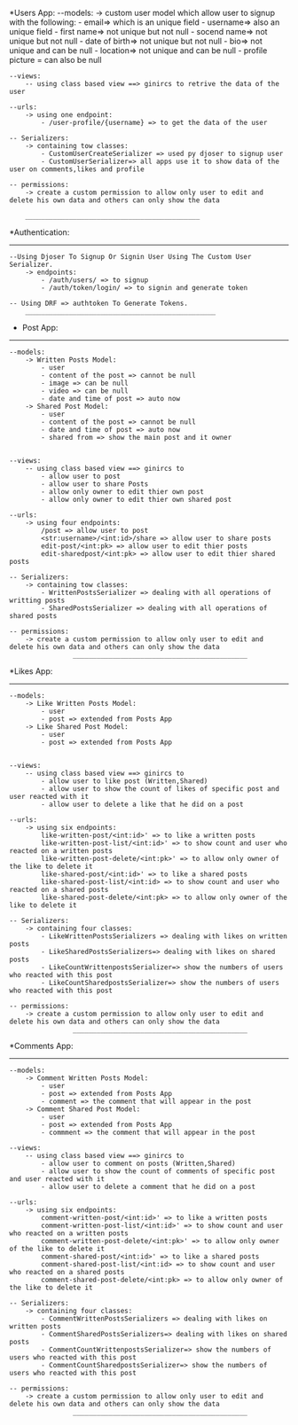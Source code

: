 *Users App:
    --models:
        -> custom user model which allow user to signup with the following:
            - email=> which is an unique field
            - username=> also an unique field
            - first name=> not unique but not null
            - socend name=> not unique but not null
            - date of birth=> not unique but not null
            - bio=> not unique and can be null
            - location=> not unique and can be null
            - profile picture = can also be null
    
    --views:
        -- using class based view ==> ginircs to retrive the data of the user 
    
    --urls:
        -> using one endpoint:
            - /user-profile/{username} => to get the data of the user
    
    -- Serializers:
        -> containing tow classes:
            - CustomUserCreateSerializer => used py djoser to signup user
            - CustomUserSerializer=> all apps use it to show data of the user on comments,likes and profile 
    
    -- permissions:
        -> create a custom permission to allow only user to edit and delete his own data and others can only show the data

        ____________________________________________

*Authentication:
___________________

    --Using Djoser To Signup Or Signin User Using The Custom User Serializer.
        -> endpoints:
            - /auth/users/ => to signup
            - /auth/token/login/ => to signin and generate token

    -- Using DRF => authtoken To Generate Tokens.
        ________________________________________________

* Post App:
___________________
    
    --models:
        -> Written Posts Model:
            - user
            - content of the post => cannot be null
            - image => can be null
            - video => can be null
            - date and time of post => auto now  
        -> Shared Post Model:
            - user
            - content of the post => cannot be null
            - date and time of post => auto now  
            - shared from => show the main post and it owner


    --views:
        -- using class based view ==> ginircs to 
            - allow user to post 
            - allow user to share Posts
            - allow only owner to edit thier own post
            - allow only owner to edit thier own shared post
    
    --urls:
        -> using four endpoints:
            /post => allow user to post
            <str:username>/<int:id>/share => allow user to share posts
            edit-post/<int:pk> => allow user to edit thier posts
            edit-sharedpost/<int:pk> => allow user to edit thier shared posts
    
    -- Serializers:
        -> containing tow classes:
            - WrittenPostsSerializer => dealing with all operations of writting posts
            - SharedPostsSerializer => dealing with all operations of shared posts
    
    -- permissions:
        -> create a custom permission to allow only user to edit and delete his own data and others can only show the data
                    ____________________________________________


*Likes App:
___________________
    
    --models:
        -> Like Written Posts Model:
            - user
            - post => extended from Posts App
        -> Like Shared Post Model:
            - user
            - post => extended from Posts App


    --views:
        -- using class based view ==> ginircs to 
            - allow user to like post (Written,Shared) 
            - allow user to show the count of likes of specific post and user reacted with it 
            - allow user to delete a like that he did on a post
    
    --urls:
        -> using six endpoints:
            like-written-post/<int:id>' => to like a written posts
            like-written-post-list/<int:id>' => to show count and user who reacted on a written posts
            like-written-post-delete/<int:pk>' => to allow only owner of the like to delete it
            like-shared-post/<int:id>' => to like a shared posts
            like-shared-post-list/<int:id> => to show count and user who reacted on a shared posts
            like-shared-post-delete/<int:pk> => to allow only owner of the like to delete it
    
    -- Serializers:
        -> containing four classes:
            - LikeWrittenPostsSerializers => dealing with likes on written posts
            - LikeSharedPostsSerializers=> dealing with likes on shared posts
            - LikeCountWrittenpostsSerializer=> show the numbers of users who reacted with this post
            - LikeCountSharedpostsSerializer=> show the numbers of users who reacted with this post
    
    -- permissions:
        -> create a custom permission to allow only user to edit and delete his own data and others can only show the data
                    ____________________________________________


*Comments App:
___________________
    
    --models:
        -> Comment Written Posts Model:
            - user
            - post => extended from Posts App
            - comment => the comment that will appear in the post
        -> Comment Shared Post Model:
            - user
            - post => extended from Posts App
            - commment => the comment that will appear in the post

    --views:
        -- using class based view ==> ginircs to 
            - allow user to comment on posts (Written,Shared) 
            - allow user to show the count of comments of specific post and user reacted with it 
            - allow user to delete a comment that he did on a post
    
    --urls:
        -> using six endpoints:
            comment-written-post/<int:id>' => to like a written posts
            comment-written-post-list/<int:id>' => to show count and user who reacted on a written posts
            comment-written-post-delete/<int:pk>' => to allow only owner of the like to delete it
            comment-shared-post/<int:id>' => to like a shared posts
            comment-shared-post-list/<int:id> => to show count and user who reacted on a shared posts
            comment-shared-post-delete/<int:pk> => to allow only owner of the like to delete it
    
    -- Serializers:
        -> containing four classes:
            - CommentWrittenPostsSerializers => dealing with likes on written posts
            - CommentSharedPostsSerializers=> dealing with likes on shared posts
            - CommentCountWrittenpostsSerializer=> show the numbers of users who reacted with this post
            - CommentCountSharedpostsSerializer=> show the numbers of users who reacted with this post
    
    -- permissions:
        -> create a custom permission to allow only user to edit and delete his own data and others can only show the data
                    ____________________________________________ 

